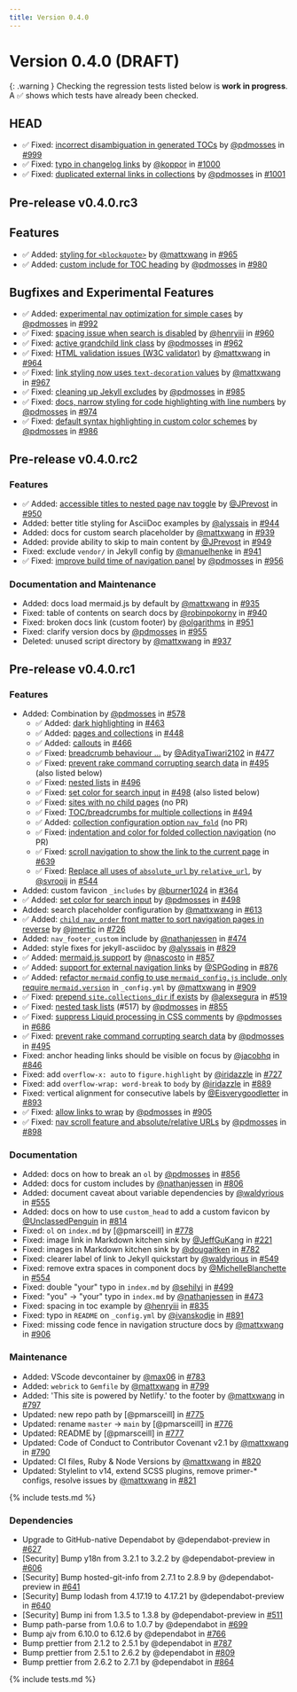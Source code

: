 ```yaml
---
title: Version 0.4.0
---
```


# Version 0.4.0 (DRAFT)

{: .warning }
Checking the regression tests listed below is **work in progress**.
A ✅ shows which tests have already been checked.

## HEAD

- ✅ Fixed: [incorrect disambiguation in generated TOCs] by [@pdmosses] in [#999]
- ✅ Fixed: [typo in changelog links] by [@koppor] in [#1000]
- ✅ Fixed: [duplicated external links in collections] by [@pdmosses] in [#1001]

[#999]: https://github.com/just-the-docs/just-the-docs/pull/999
[#1000]: https://github.com/just-the-docs/just-the-docs/pull/1000
[#1001]: https://github.com/just-the-docs/just-the-docs/pull/1001

[@koppor]: https://github.com/koppor

[incorrect disambiguation in generated TOCs]:     /collections/_navigation/grandparent/index.md
[typo in changelog links]:                        /collections/_theme-docs/validation.md
[duplicated external links in collections]:       /collections/_navigation/collections.md

## Pre-release v0.4.0.rc3

## Features

- ✅ Added: [styling for `<blockquote>`] by [@mattxwang] in [#965]
- ✅ Added: [custom include for TOC heading] by [@pdmosses] in [#980]

## Bugfixes and Experimental Features

- ✅ Added: [experimental nav optimization for simple cases] by [@pdmosses] in [#992]
- ✅ Fixed: [spacing issue when search is disabled] by [@henryiii] in [#960]
- ✅ Fixed: [active grandchild link class] by [@pdmosses] in [#962]
- ✅ Fixed: [HTML validation issues (W3C validator)] by [@mattxwang] in [#964]
- ✅ Fixed: [link styling now uses `text-decoration` values] by [@mattxwang] in [#967]
- ✅ Fixed: [cleaning up Jekyll excludes] by [@pdmosses] in [#985]
- ✅ Fixed: [docs, narrow styling for code highlighting with line numbers] by [@pdmosses] in [#974]
- ✅ Fixed: [default syntax highlighting in custom color schemes] by [@pdmosses] in [#986]

[#965]: https://github.com/just-the-docs/just-the-docs/pull/965
[#960]: https://github.com/just-the-docs/just-the-docs/pull/960
[#962]: https://github.com/just-the-docs/just-the-docs/pull/962
[#964]: https://github.com/just-the-docs/just-the-docs/pull/964
[#967]: https://github.com/just-the-docs/just-the-docs/pull/967
[#974]: https://github.com/just-the-docs/just-the-docs/pull/974
[#980]: https://github.com/just-the-docs/just-the-docs/pull/980
[#985]: https://github.com/just-the-docs/just-the-docs/pull/985
[#986]: https://github.com/just-the-docs/just-the-docs/pull/986
[#992]: https://github.com/just-the-docs/just-the-docs/pull/992

[@henryiii]: https://github.com/henryiii

[styling for `<blockquote>`]:                     /collections/_styling/block-quotes.md
[custom include for TOC heading]:                 /collections/_customization/toc-heading.md
[spacing issue when search is disabled]:          /collections/_styling/disabled-search.md
[experimental nav optimization for simple cases]: /collections/_navigation/optimization.md
[active grandchild link class]:                   /collections/_navigation/active-grandchild.md
[HTML validation issues (W3C validator)]:         /collections/_theme-docs/validation.md
[link styling now uses `text-decoration` values]: /collections/_styling/links.md
[cleaning up Jekyll excludes]:                    /collections/_theme-docs/compression.md
[docs, narrow styling for code highlighting with line numbers]: /collections/_styling/narrow-code.md
[default syntax highlighting in custom color schemes]: /collections/_color/code.md

## Pre-release v0.4.0.rc2

### Features

- ✅ Added: [accessible titles to nested page nav toggle] by [@JPrevost] in [#950]
- Added: better title styling for AsciiDoc examples by [@alyssais] in [#944]
- Added: docs for custom search placeholder by [@mattxwang] in [#939]
- Added: provide ability to skip to main content by [@JPrevost] in [#949]
- Fixed: exclude `vendor/` in Jekyll config by [@manuelhenke] in [#941]
- ✅ Fixed: [improve build time of navigation panel] by [@pdmosses] in [#956]

[#950]: https://github.com/just-the-docs/just-the-docs/pull/950
[#944]: https://github.com/just-the-docs/just-the-docs/pull/944
[#939]: https://github.com/just-the-docs/just-the-docs/pull/939
[#949]: https://github.com/just-the-docs/just-the-docs/pull/949
[#941]: https://github.com/just-the-docs/just-the-docs/pull/941
[#956]: https://github.com/just-the-docs/just-the-docs/pull/956

[@alyssais]: https://github.com/alyssais

[accessible titles to nested page nav toggle]: /collections/_navigation/nav-toggle.md
[improve build time of navigation panel]:      /collections/_navigation/optimization-outdated.md

### Documentation and Maintenance

- Added: docs load mermaid.js by default by [@mattxwang] in [#935]
- Fixed: table of contents on search docs by [@robinpokorny] in [#940]
- Fixed: broken docs link (custom footer) by [@olgarithms] in [#951]
- Fixed: clarify version docs by [@pdmosses] in [#955]
- Deleted: unused script directory by [@mattxwang] in [#937]

[#935]: https://github.com/just-the-docs/just-the-docs/pull/935
[#940]: https://github.com/just-the-docs/just-the-docs/pull/940
[#951]: https://github.com/just-the-docs/just-the-docs/pull/951
[#955]: https://github.com/just-the-docs/just-the-docs/pull/955
[#937]: https://github.com/just-the-docs/just-the-docs/pull/937

[@robinpokorny]: https://github.com/robinpokorny
[@olgarithms]: https://github.com/olgarithms
[@manuelhenke]: https://github.com/manuelhenke
[@JPrevost]: https://github.com/JPrevost

## Pre-release v0.4.0.rc1

[@mattxwang]: https://github.com/mattxwang
[@pdmosses]: https://github.com/pdmosses
[@skullface]: https://github.com/skullface
[@dougaitken]: https://github.com/dougaitken
[@max06]: https://github.com/max06

### Features

* Added: Combination by [@pdmosses] in [#578]
  - ✅ Added: [dark highlighting] in [#463]
  - ✅ Added: [pages and collections] in [#448]
  - ✅ Added: [callouts] in [#466]
  - ✅ Fixed: [breadcrumb behaviour …] by [@AdityaTiwari2102] in [#477]
  - ✅ Fixed: [prevent rake command corrupting search data] in [#495] (also listed below)
  - ✅ Fixed: [nested lists] in [#496]
  - ✅ Fixed: [set color for search input] in [#498] (also listed below)
  - ✅ Fixed: [sites with no child pages] (no PR)
  - ✅ Fixed: [TOC/breadcrumbs for multiple collections] in [#494]
  - ✅ Added: [collection configuration option `nav_fold`] (no PR)
  - ✅ Fixed: [indentation and color for folded collection navigation] (no PR)
  - ✅ Fixed: [scroll navigation to show the link to the current page] in [#639]
  - ✅ Fixed: [Replace all uses of `absolute_url` by `relative_url`], by [@svrooij] in [#544]
* Added: custom favicon `_includes` by [@burner1024] in [#364]
* ✅ Added: [set color for search input] by [@pdmosses] in [#498]
* Added: search placeholder configuration by [@mattxwang] in [#613]
* ✅ Added: [`child_nav_order` front matter to sort navigation pages in reverse] by [@jmertic] in [#726]
* Added: `nav_footer_custom` include by [@nathanjessen] in [#474]
* Added: style fixes for jekyll-asciidoc by [@alyssais] in [#829]
* ✅ Added: [mermaid.js support] by [@nascosto] in [#857]
* ✅ Added: [support for external navigation links] by [@SPGoding] in [#876]
* ✅ Added: [refactor `mermaid` config to use `mermaid_config.js` include, only require `mermaid.version`] in `_config.yml` by [@mattxwang] in [#909]
* ✅ Fixed: [prepend `site.collections_dir` if exists] by [@alexsegura] in [#519]
* ✅ Fixed: [nested task lists] (#517) by [@pdmosses] in [#855]
* ✅ Fixed: [suppress Liquid processing in CSS comments] by [@pdmosses] in [#686]
* ✅ Fixed: [prevent rake command corrupting search data] by [@pdmosses] in [#495]
* Fixed: anchor heading links should be visible on focus by [@jacobhq] in [#846]
* Fixed: add `overflow-x: auto` to `figure.highlight` by [@iridazzle] in [#727]
* Fixed: add `overflow-wrap: word-break` to `body` by [@iridazzle] in [#889]
* Fixed: vertical alignment for consecutive labels by [@Eisverygoodletter] in [#893]
* ✅ Fixed: [allow links to wrap] by [@pdmosses] in [#905]
* ✅ Fixed: [nav scroll feature and absolute/relative URLs] by [@pdmosses] in [#898]

[#578]: https://github.com/just-the-docs/just-the-docs/pull/578
[#463]: https://github.com/just-the-docs/just-the-docs/pull/463
[#448]: https://github.com/just-the-docs/just-the-docs/pull/448
[#466]: https://github.com/just-the-docs/just-the-docs/pull/466
[#477]: https://github.com/just-the-docs/just-the-docs/pull/477
[#495]: https://github.com/just-the-docs/just-the-docs/pull/495
[#496]: https://github.com/just-the-docs/just-the-docs/pull/496
[#498]: https://github.com/just-the-docs/just-the-docs/pull/498
[#494]: https://github.com/just-the-docs/just-the-docs/pull/494
[#639]: https://github.com/just-the-docs/just-the-docs/pull/639
[#544]: https://github.com/just-the-docs/just-the-docs/pull/544
[#364]: https://github.com/just-the-docs/just-the-docs/pull/364
[#498]: https://github.com/just-the-docs/just-the-docs/pull/498
[#613]: https://github.com/just-the-docs/just-the-docs/pull/613
[#726]: https://github.com/just-the-docs/just-the-docs/pull/726
[#474]: https://github.com/just-the-docs/just-the-docs/pull/474
[#829]: https://github.com/just-the-docs/just-the-docs/pull/829
[#857]: https://github.com/just-the-docs/just-the-docs/pull/857
[#876]: https://github.com/just-the-docs/just-the-docs/pull/876
[#909]: https://github.com/just-the-docs/just-the-docs/pull/909
[#519]: https://github.com/just-the-docs/just-the-docs/pull/519
[#855]: https://github.com/just-the-docs/just-the-docs/pull/855
[#686]: https://github.com/just-the-docs/just-the-docs/pull/686
[#495]: https://github.com/just-the-docs/just-the-docs/pull/495
[#846]: https://github.com/just-the-docs/just-the-docs/pull/846
[#727]: https://github.com/just-the-docs/just-the-docs/pull/727
[#889]: https://github.com/just-the-docs/just-the-docs/pull/889
[#893]: https://github.com/just-the-docs/just-the-docs/pull/893
[#905]: https://github.com/just-the-docs/just-the-docs/pull/905
[#898]: https://github.com/just-the-docs/just-the-docs/pull/898

### Documentation

* Added: docs on how to break an `ol` by [@pdmosses] in [#856]
* Added: docs for custom includes by [@nathanjessen] in [#806]
* Added: document caveat about variable dependencies by [@waldyrious] in [#555]
* Added: docs on how to use `custom_head` to add a custom favicon by [@UnclassedPenguin] in [#814]
* Fixed: `ol` on `index.md` by [@pmarsceill] in [#778]
* Fixed: image link in Markdown kitchen sink by [@JeffGuKang] in [#221]
* Fixed: images in Markdown kitchen sink by [@dougaitken] in [#782]
* Fixed: clearer label of link to Jekyll quickstart by [@waldyrious] in [#549]
* Fixed: remove extra spaces in component docs by [@MichelleBlanchette] in [#554]
* Fixed: double "your" typo in `index.md` by [@sehilyi] in [#499]
* Fixed: "you" -> "your" typo in `index.md` by [@nathanjessen] in [#473]
* Fixed: spacing in toc example by [@henryiii] in [#835]
* Fixed: typo in `README` on `_config.yml` by [@ivanskodje] in [#891]
* Fixed: missing code fence in navigation structure docs by [@mattxwang] in [#906]

[#856]: https://github.com/just-the-docs/just-the-docs/pull/856
[#806]: https://github.com/just-the-docs/just-the-docs/pull/806
[#555]: https://github.com/just-the-docs/just-the-docs/pull/555
[#814]: https://github.com/just-the-docs/just-the-docs/pull/814
[#778]: https://github.com/just-the-docs/just-the-docs/pull/778
[#221]: https://github.com/just-the-docs/just-the-docs/pull/221
[#782]: https://github.com/just-the-docs/just-the-docs/pull/782
[#549]: https://github.com/just-the-docs/just-the-docs/pull/549
[#554]: https://github.com/just-the-docs/just-the-docs/pull/554
[#499]: https://github.com/just-the-docs/just-the-docs/pull/499
[#473]: https://github.com/just-the-docs/just-the-docs/pull/473
[#835]: https://github.com/just-the-docs/just-the-docs/pull/835
[#891]: https://github.com/just-the-docs/just-the-docs/pull/891
[#906]: https://github.com/just-the-docs/just-the-docs/pull/906

### Maintenance

* Added: VScode devcontainer by [@max06] in [#783]
* Added: `webrick` to `Gemfile` by [@mattxwang] in [#799]
* Added: 'This site is powered by Netlify.' to the footer by [@mattxwang] in [#797]
* Updated: new repo path by [@pmarsceill] in [#775]
* Updated: rename `master` -> `main` by [@pmarsceill] in [#776]
* Updated: README by [@pmarsceill] in [#777]
* Updated: Code of Conduct to Contributor Covenant v2.1 by [@mattxwang] in [#790]
* Updated: CI files, Ruby & Node Versions by [@mattxwang] in [#820]
* Updated: Stylelint to v14, extend SCSS plugins, remove primer-* configs, resolve issues by [@mattxwang] in [#821]

[#783]: https://github.com/just-the-docs/just-the-docs/pull/783
[#799]: https://github.com/just-the-docs/just-the-docs/pull/799
[#797]: https://github.com/just-the-docs/just-the-docs/pull/797
[#775]: https://github.com/just-the-docs/just-the-docs/pull/775
[#776]: https://github.com/just-the-docs/just-the-docs/pull/776
[#777]: https://github.com/just-the-docs/just-the-docs/pull/777
[#790]: https://github.com/just-the-docs/just-the-docs/pull/790
[#820]: https://github.com/just-the-docs/just-the-docs/pull/820
[#821]: https://github.com/just-the-docs/just-the-docs/pull/821

[dark highlighting]:                                      /collections/_color/code.md
[pages and collections]:                                  /collections/_navigation/collections.md
[callouts]:                                               /collections/_components/callouts.md
[breadcrumb behaviour …]:                                 /collections/_navigation/grandparent/index.md
[prevent rake command corrupting search data]:            /collections/_search/rake.md
[nested lists]:                                           /collections/_styling/nested.md
[set color for search input]:                             /collections/_color/input.md
[sites with no child pages]:                              /collections/_navigation/top-level.md
[TOC/breadcrumbs for multiple collections]:               /collections/_navigation/grandparent/index.md
[collection configuration option `nav_fold`]:             /collections/_navigation/expanders.md
[indentation and color for folded collection navigation]: /collections/_navigation/collections.md
[scroll navigation to show the link to the current page]: /collections/_navigation/scroll.md
[replace all uses of `absolute_url` by `relative_url`]:   /collections/_navigation/relative-url.md
[`child_nav_order` front matter to sort navigation pages in reverse]: /collections/_navigation/reverse/index.md

[mermaid.js support]:                                     /collections/_components/mermaid.md
[support for external navigation links]:                  /collections/_navigation/external-links.md
[refactor `mermaid` config to use `mermaid_config.js` include, only require `mermaid.version`]: /collections/_components/mermaid.md
[prepend `site.collections_dir` if exists]:               /collections/_navigation/collections.md
[nested task lists]:                                      /collections/_styling/nested.md
[suppress Liquid processing in CSS comments]:             /collections/_styling/maps.md

[allow links to wrap]:                                    /collections/_styling/links.md
[nav scroll feature and absolute/relative URLs]:          /collections/_navigation/scroll.md

{% include tests.md %}

### Dependencies

* Upgrade to GitHub-native Dependabot by @dependabot-preview in [#627]
* [Security] Bump y18n from 3.2.1 to 3.2.2 by @dependabot-preview in [#606]
* [Security] Bump hosted-git-info from 2.7.1 to 2.8.9 by @dependabot-preview in [#641]
* [Security] Bump lodash from 4.17.19 to 4.17.21 by @dependabot-preview in [#640]
* [Security] Bump ini from 1.3.5 to 1.3.8 by @dependabot-preview in [#511]
* Bump path-parse from 1.0.6 to 1.0.7 by @dependabot in [#699]
* Bump ajv from 6.10.0 to 6.12.6 by @dependabot in [#766]
* Bump prettier from 2.1.2 to 2.5.1 by @dependabot in [#787]
* Bump prettier from 2.5.1 to 2.6.2 by @dependabot in [#809]
* Bump prettier from 2.6.2 to 2.7.1 by @dependabot in [#864]

[#627]: https://github.com/just-the-docs/just-the-docs/pull/627
[#606]: https://github.com/just-the-docs/just-the-docs/pull/606
[#641]: https://github.com/just-the-docs/just-the-docs/pull/641
[#640]: https://github.com/just-the-docs/just-the-docs/pull/640
[#511]: https://github.com/just-the-docs/just-the-docs/pull/511
[#699]: https://github.com/just-the-docs/just-the-docs/pull/699
[#766]: https://github.com/just-the-docs/just-the-docs/pull/766
[#787]: https://github.com/just-the-docs/just-the-docs/pull/787
[#809]: https://github.com/just-the-docs/just-the-docs/pull/809
[#864]: https://github.com/just-the-docs/just-the-docs/pull/864

[@AdityaTiwari2102]: https://github.com/AdityaTiwari2102
[@svrooij]: https://github.com/svrooij
[@alexsegura]: https://github.com/alexsegura
[@burner1024]: https://github.com/burner1024
[@JeffGuKang]: https://github.com/JeffGuKang
[@dougaitken]: https://github.com/dougaitken
[@max06]: https://github.com/max06
[@sehilyi]: https://github.com/sehilyi
[@nathanjessen]: https://github.com/nathanjessen
[@waldyrious]: https://github.com/waldyrious
[@MichelleBlanchette]: https://github.com/MichelleBlanchette
[@henryiii]: https://github.com/henryiii
[@jmertic]: https://github.com/jmertic
[@jacobhq]: https://github.com/jacobhq
[@UnclassedPenguin]: https://github.com/UnclassedPenguin
[@alyssais]: https://github.com/alyssais
[@nascosto]: https://github.com/nascosto
[@SPGoding]: https://github.com/SPGoding
[@iridazzle]: https://github.com/iridazzle
[@ivanskodje]: https://github.com/ivanskodje
[@Eisverygoodletter]: https://github.com/Eisverygoodletter

{% include tests.md %}
